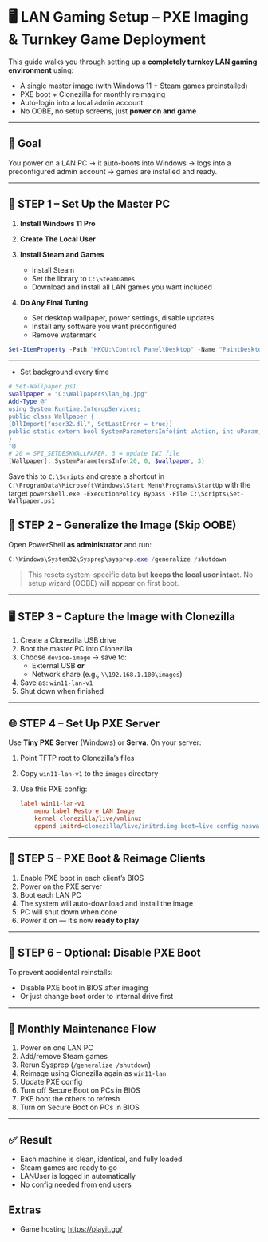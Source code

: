# 🖥️ LAN Gaming Setup – PXE Imaging & Turnkey Game Deployment

This guide walks you through setting up a **completely turnkey LAN gaming environment** using:

- A single master image (with Windows 11 + Steam games preinstalled)  
- PXE boot + Clonezilla for monthly reimaging  
- Auto-login into a local admin account  
- No OOBE, no setup screens, just **power on and game**

---

## 🔧 Goal

You power on a LAN PC → it auto-boots into Windows → logs into a preconfigured admin account → games are installed and ready.

---

## 🧱 STEP 1 – Set Up the Master PC

1. **Install Windows 11 Pro**
2. **Create The Local User**

3. **Install Steam and Games**
   - Install Steam
   - Set the library to `C:\SteamGames`
   - Download and install all LAN games you want included

4. **Do Any Final Tuning**
   - Set desktop wallpaper, power settings, disable updates
   - Install any software you want preconfigured
   - Remove watermark
```powershell
Set-ItemProperty -Path "HKCU:\Control Panel\Desktop" -Name "PaintDesktopVersion" -Value 0
```
---
   - Set background every time
   ```powershell
# Set-Wallpaper.ps1
$wallpaper = "C:\Wallpapers\lan_bg.jpg"
Add-Type @"
using System.Runtime.InteropServices;
public class Wallpaper {
  [DllImport("user32.dll", SetLastError = true)]
  public static extern bool SystemParametersInfo(int uAction, int uParam, string lpvParam, int fuWinIni);
}
"@
# 20 = SPI_SETDESKWALLPAPER, 3 = update INI file
[Wallpaper]::SystemParametersInfo(20, 0, $wallpaper, 3)
```
   Save this to `C:\Scripts` and create a shortcut in `C:\ProgramData\Microsoft\Windows\Start Menu\Programs\StartUp` with the target `powershell.exe -ExecutionPolicy Bypass -File C:\Scripts\Set-Wallpaper.ps1 `

## 🧼 STEP 2 – Generalize the Image (Skip OOBE)

Open PowerShell **as administrator** and run:

```powershell
C:\Windows\System32\Sysprep\sysprep.exe /generalize /shutdown
```

> This resets system-specific data but **keeps the local user intact**. No setup wizard (OOBE) will appear on first boot.

---

## 🖥️ STEP 3 – Capture the Image with Clonezilla

1. Create a Clonezilla USB drive
2. Boot the master PC into Clonezilla
3. Choose `device-image` → save to:
   - External USB **or**
   - Network share (e.g., `\\192.168.1.100\images`)
4. Save as: `win11-lan-v1`
5. Shut down when finished

---

## 🌐 STEP 4 – Set Up PXE Server

Use **Tiny PXE Server** (Windows) or **Serva**. On your server:

1. Point TFTP root to Clonezilla’s files
2. Copy `win11-lan-v1` to the `images` directory
3. Use this PXE config:

   ```cfg
   label win11-lan-v1
       menu label Restore LAN Image
       kernel clonezilla/live/vmlinuz
       append initrd=clonezilla/live/initrd.img boot=live config noswap edd=on nomodeset ocs_live_run="ocs-sr -e1 auto -e2 -r -j2 -scr -p poweroff restoredisk win11-lan-v1 sda" ocs_live_extra_param="" keyboard-layouts="NONE" ocs_live_batch="yes" locales="en_US.UTF-8" vga=788 fetch=tftp://192.168.1.100/clonezilla/live/filesystem.squashfs
   ```

---

## 🚀 STEP 5 – PXE Boot & Reimage Clients

1. Enable PXE boot in each client’s BIOS
2. Power on the PXE server
3. Boot each LAN PC
4. The system will auto-download and install the image
5. PC will shut down when done
6. Power it on — it’s now **ready to play**

---

## 🧯 STEP 6 – Optional: Disable PXE Boot

To prevent accidental reinstalls:
- Disable PXE boot in BIOS after imaging
- Or just change boot order to internal drive first
---

## 📅 Monthly Maintenance Flow

1. Power on one LAN PC
2. Add/remove Steam games
3. Rerun Sysprep (`/generalize /shutdown`)
4. Reimage using Clonezilla again as `win11-lan`
5. Update PXE config
6. Turn off Secure Boot on PCs in BIOS
7. PXE boot the others to refresh
8. Turn on Secure Boot on PCs in BIOS

---

## ✅ Result

- Each machine is clean, identical, and fully loaded  
- Steam games are ready to go  
- LANUser is logged in automatically  
- No config needed from end users

## Extras

- Game hosting https://playit.gg/
